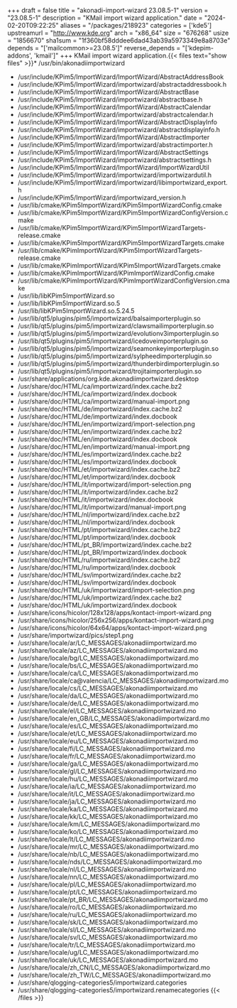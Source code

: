 +++
draft = false
title = "akonadi-import-wizard 23.08.5-1"
version = "23.08.5-1"
description = "KMail import wizard application."
date = "2024-02-20T09:22:25"
aliases = "/packages/218923"
categories = ['kde5']
upstreamurl = "http://www.kde.org"
arch = "x86_64"
size = "676268"
usize = "1856670"
sha1sum = "1f360bf58dddee6dad43ab39a5973349e8a8703e"
depends = "['mailcommon>=23.08.5']"
reverse_depends = "['kdepim-addons', 'kmail']"
+++
KMail import wizard application.{{< files text="show files" >}}* /usr/bin/akonadiimportwizard
* /usr/include/KPim5/ImportWizard/ImportWizard/AbstractAddressBook
* /usr/include/KPim5/ImportWizard/importwizard/abstractaddressbook.h
* /usr/include/KPim5/ImportWizard/ImportWizard/AbstractBase
* /usr/include/KPim5/ImportWizard/importwizard/abstractbase.h
* /usr/include/KPim5/ImportWizard/ImportWizard/AbstractCalendar
* /usr/include/KPim5/ImportWizard/importwizard/abstractcalendar.h
* /usr/include/KPim5/ImportWizard/ImportWizard/AbstractDisplayInfo
* /usr/include/KPim5/ImportWizard/importwizard/abstractdisplayinfo.h
* /usr/include/KPim5/ImportWizard/ImportWizard/AbstractImporter
* /usr/include/KPim5/ImportWizard/importwizard/abstractimporter.h
* /usr/include/KPim5/ImportWizard/ImportWizard/AbstractSettings
* /usr/include/KPim5/ImportWizard/importwizard/abstractsettings.h
* /usr/include/KPim5/ImportWizard/ImportWizard/ImportWizardUtil
* /usr/include/KPim5/ImportWizard/importwizard/importwizardutil.h
* /usr/include/KPim5/ImportWizard/importwizard/libimportwizard_export.h
* /usr/include/KPim5/ImportWizard/importwizard_version.h
* /usr/lib/cmake/KPim5ImportWizard/KPim5ImportWizardConfig.cmake
* /usr/lib/cmake/KPim5ImportWizard/KPim5ImportWizardConfigVersion.cmake
* /usr/lib/cmake/KPim5ImportWizard/KPim5ImportWizardTargets-release.cmake
* /usr/lib/cmake/KPim5ImportWizard/KPim5ImportWizardTargets.cmake
* /usr/lib/cmake/KPimImportWizard/KPim5ImportWizardTargets-release.cmake
* /usr/lib/cmake/KPimImportWizard/KPim5ImportWizardTargets.cmake
* /usr/lib/cmake/KPimImportWizard/KPimImportWizardConfig.cmake
* /usr/lib/cmake/KPimImportWizard/KPimImportWizardConfigVersion.cmake
* /usr/lib/libKPim5ImportWizard.so
* /usr/lib/libKPim5ImportWizard.so.5
* /usr/lib/libKPim5ImportWizard.so.5.24.5
* /usr/lib/qt5/plugins/pim5/importwizard/balsaimporterplugin.so
* /usr/lib/qt5/plugins/pim5/importwizard/clawsmailimporterplugin.so
* /usr/lib/qt5/plugins/pim5/importwizard/evolutionv3importerplugin.so
* /usr/lib/qt5/plugins/pim5/importwizard/icedoveimporterplugin.so
* /usr/lib/qt5/plugins/pim5/importwizard/seamonkeyimporterplugin.so
* /usr/lib/qt5/plugins/pim5/importwizard/sylpheedimporterplugin.so
* /usr/lib/qt5/plugins/pim5/importwizard/thunderbirdimporterplugin.so
* /usr/lib/qt5/plugins/pim5/importwizard/trojitaimporterplugin.so
* /usr/share/applications/org.kde.akonadiimportwizard.desktop
* /usr/share/doc/HTML/ca/importwizard/index.cache.bz2
* /usr/share/doc/HTML/ca/importwizard/index.docbook
* /usr/share/doc/HTML/ca/importwizard/manual-import.png
* /usr/share/doc/HTML/de/importwizard/index.cache.bz2
* /usr/share/doc/HTML/de/importwizard/index.docbook
* /usr/share/doc/HTML/en/importwizard/import-selection.png
* /usr/share/doc/HTML/en/importwizard/index.cache.bz2
* /usr/share/doc/HTML/en/importwizard/index.docbook
* /usr/share/doc/HTML/en/importwizard/manual-import.png
* /usr/share/doc/HTML/es/importwizard/index.cache.bz2
* /usr/share/doc/HTML/es/importwizard/index.docbook
* /usr/share/doc/HTML/et/importwizard/index.cache.bz2
* /usr/share/doc/HTML/et/importwizard/index.docbook
* /usr/share/doc/HTML/it/importwizard/import-selection.png
* /usr/share/doc/HTML/it/importwizard/index.cache.bz2
* /usr/share/doc/HTML/it/importwizard/index.docbook
* /usr/share/doc/HTML/it/importwizard/manual-import.png
* /usr/share/doc/HTML/nl/importwizard/index.cache.bz2
* /usr/share/doc/HTML/nl/importwizard/index.docbook
* /usr/share/doc/HTML/pt/importwizard/index.cache.bz2
* /usr/share/doc/HTML/pt/importwizard/index.docbook
* /usr/share/doc/HTML/pt_BR/importwizard/index.cache.bz2
* /usr/share/doc/HTML/pt_BR/importwizard/index.docbook
* /usr/share/doc/HTML/ru/importwizard/index.cache.bz2
* /usr/share/doc/HTML/ru/importwizard/index.docbook
* /usr/share/doc/HTML/sv/importwizard/index.cache.bz2
* /usr/share/doc/HTML/sv/importwizard/index.docbook
* /usr/share/doc/HTML/uk/importwizard/import-selection.png
* /usr/share/doc/HTML/uk/importwizard/index.cache.bz2
* /usr/share/doc/HTML/uk/importwizard/index.docbook
* /usr/share/icons/hicolor/128x128/apps/kontact-import-wizard.png
* /usr/share/icons/hicolor/256x256/apps/kontact-import-wizard.png
* /usr/share/icons/hicolor/64x64/apps/kontact-import-wizard.png
* /usr/share/importwizard/pics/step1.png
* /usr/share/locale/ar/LC_MESSAGES/akonadiimportwizard.mo
* /usr/share/locale/az/LC_MESSAGES/akonadiimportwizard.mo
* /usr/share/locale/bg/LC_MESSAGES/akonadiimportwizard.mo
* /usr/share/locale/bs/LC_MESSAGES/akonadiimportwizard.mo
* /usr/share/locale/ca/LC_MESSAGES/akonadiimportwizard.mo
* /usr/share/locale/ca@valencia/LC_MESSAGES/akonadiimportwizard.mo
* /usr/share/locale/cs/LC_MESSAGES/akonadiimportwizard.mo
* /usr/share/locale/da/LC_MESSAGES/akonadiimportwizard.mo
* /usr/share/locale/de/LC_MESSAGES/akonadiimportwizard.mo
* /usr/share/locale/el/LC_MESSAGES/akonadiimportwizard.mo
* /usr/share/locale/en_GB/LC_MESSAGES/akonadiimportwizard.mo
* /usr/share/locale/es/LC_MESSAGES/akonadiimportwizard.mo
* /usr/share/locale/et/LC_MESSAGES/akonadiimportwizard.mo
* /usr/share/locale/eu/LC_MESSAGES/akonadiimportwizard.mo
* /usr/share/locale/fi/LC_MESSAGES/akonadiimportwizard.mo
* /usr/share/locale/fr/LC_MESSAGES/akonadiimportwizard.mo
* /usr/share/locale/ga/LC_MESSAGES/akonadiimportwizard.mo
* /usr/share/locale/gl/LC_MESSAGES/akonadiimportwizard.mo
* /usr/share/locale/hu/LC_MESSAGES/akonadiimportwizard.mo
* /usr/share/locale/ia/LC_MESSAGES/akonadiimportwizard.mo
* /usr/share/locale/it/LC_MESSAGES/akonadiimportwizard.mo
* /usr/share/locale/ja/LC_MESSAGES/akonadiimportwizard.mo
* /usr/share/locale/ka/LC_MESSAGES/akonadiimportwizard.mo
* /usr/share/locale/kk/LC_MESSAGES/akonadiimportwizard.mo
* /usr/share/locale/km/LC_MESSAGES/akonadiimportwizard.mo
* /usr/share/locale/ko/LC_MESSAGES/akonadiimportwizard.mo
* /usr/share/locale/lt/LC_MESSAGES/akonadiimportwizard.mo
* /usr/share/locale/mr/LC_MESSAGES/akonadiimportwizard.mo
* /usr/share/locale/nb/LC_MESSAGES/akonadiimportwizard.mo
* /usr/share/locale/nds/LC_MESSAGES/akonadiimportwizard.mo
* /usr/share/locale/nl/LC_MESSAGES/akonadiimportwizard.mo
* /usr/share/locale/nn/LC_MESSAGES/akonadiimportwizard.mo
* /usr/share/locale/pl/LC_MESSAGES/akonadiimportwizard.mo
* /usr/share/locale/pt/LC_MESSAGES/akonadiimportwizard.mo
* /usr/share/locale/pt_BR/LC_MESSAGES/akonadiimportwizard.mo
* /usr/share/locale/ro/LC_MESSAGES/akonadiimportwizard.mo
* /usr/share/locale/ru/LC_MESSAGES/akonadiimportwizard.mo
* /usr/share/locale/sk/LC_MESSAGES/akonadiimportwizard.mo
* /usr/share/locale/sl/LC_MESSAGES/akonadiimportwizard.mo
* /usr/share/locale/sv/LC_MESSAGES/akonadiimportwizard.mo
* /usr/share/locale/tr/LC_MESSAGES/akonadiimportwizard.mo
* /usr/share/locale/ug/LC_MESSAGES/akonadiimportwizard.mo
* /usr/share/locale/uk/LC_MESSAGES/akonadiimportwizard.mo
* /usr/share/locale/zh_CN/LC_MESSAGES/akonadiimportwizard.mo
* /usr/share/locale/zh_TW/LC_MESSAGES/akonadiimportwizard.mo
* /usr/share/qlogging-categories5/importwizard.categories
* /usr/share/qlogging-categories5/importwizard.renamecategories
{{< /files >}}
